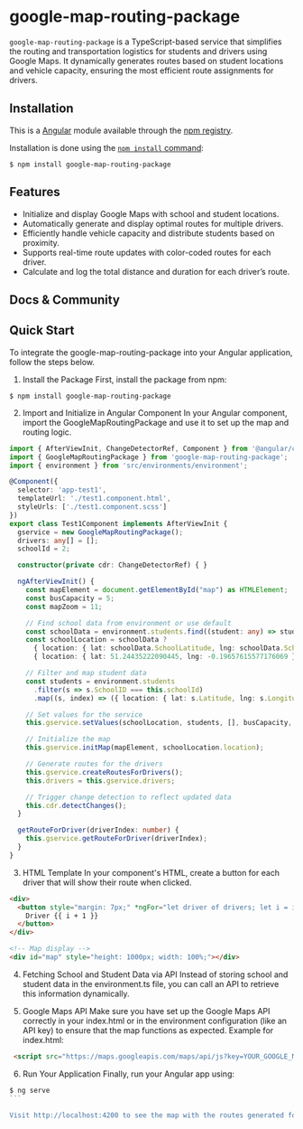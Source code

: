 # google-map-routing-package

`google-map-routing-package` is a TypeScript-based service that simplifies the routing and transportation logistics for students and drivers using Google Maps. It dynamically generates routes based on student locations and vehicle capacity, ensuring the most efficient route assignments for drivers.

## Installation

This is a [Angular](https://angular.dev/) module available through the
[npm registry](https://www.npmjs.com/).

Installation is done using the
[`npm install` command](https://docs.npmjs.com/getting-started/installing-npm-packages-locally):

```console
$ npm install google-map-routing-package
```

## Features

  * Initialize and display Google Maps with school and student locations.
  * Automatically generate and display optimal routes for multiple drivers.
  * Efficiently handle vehicle capacity and distribute students based on proximity.
  * Supports real-time route updates with color-coded routes for each driver.
  * Calculate and log the total distance and duration for each driver’s route.

## Docs & Community



## Quick Start

To integrate the google-map-routing-package into your Angular application, follow the steps below.

1. Install the Package
First, install the package from npm:

```console
$ npm install google-map-routing-package
```

2. Import and Initialize in Angular Component
In your Angular component, import the GoogleMapRoutingPackage and use it to set up the map and routing logic.
  
```ts
import { AfterViewInit, ChangeDetectorRef, Component } from '@angular/core';
import { GoogleMapRoutingPackage } from 'google-map-routing-package';
import { environment } from 'src/environments/environment';

@Component({
  selector: 'app-test1',
  templateUrl: './test1.component.html',
  styleUrls: ['./test1.component.scss']
})
export class Test1Component implements AfterViewInit {
  gservice = new GoogleMapRoutingPackage();
  drivers: any[] = [];
  schoolId = 2;

  constructor(private cdr: ChangeDetectorRef) { }

  ngAfterViewInit() {
    const mapElement = document.getElementById("map") as HTMLElement;
    const busCapacity = 5;
    const mapZoom = 11;

    // Find school data from environment or use default
    const schoolData = environment.students.find((student: any) => student.SchoolID === this.schoolId);
    const schoolLocation = schoolData ? 
      { location: { lat: schoolData.SchoolLatitude, lng: schoolData.SchoolLongitude }, id: schoolData.SchoolID, name: schoolData.SchoolName } :
      { location: { lat: 51.24435222090445, lng: -0.19657615577176069 }, id: this.schoolId, name: "KP's School" };

    // Filter and map student data
    const students = environment.students
      .filter(s => s.SchoolID === this.schoolId)
      .map((s, index) => ({ location: { lat: s.Latitude, lng: s.Longitude }, name: s.FirstName, id: index + 1 }));

    // Set values for the service
    this.gservice.setValues(schoolLocation, students, [], busCapacity, mapZoom);

    // Initialize the map
    this.gservice.initMap(mapElement, schoolLocation.location);

    // Generate routes for the drivers
    this.gservice.createRoutesForDrivers();
    this.drivers = this.gservice.drivers;

    // Trigger change detection to reflect updated data
    this.cdr.detectChanges();
  }

  getRouteForDriver(driverIndex: number) {
    this.gservice.getRouteForDriver(driverIndex);
  }
}

```
3. HTML Template
In your component's HTML, create a button for each driver that will show their route when clicked.

```html
<div>
  <button style="margin: 7px;" *ngFor="let driver of drivers; let i = index" (click)="getRouteForDriver(i)">
    Driver {{ i + 1 }}
  </button>
</div>

<!-- Map display -->
<div id="map" style="height: 1000px; width: 100%;"></div>
```

4. Fetching School and Student Data via API
Instead of storing school and student data in the environment.ts file, you can call an API to retrieve this information dynamically.

5. Google Maps API
Make sure you have set up the Google Maps API correctly in your index.html or in the environment configuration (like an API key) to ensure that the map functions as expected.
Example for index.html:
```html
 <script src="https://maps.googleapis.com/maps/api/js?key=YOUR_GOOGLE_MAPS_API_KEY&libraries=places"></script>
```

6. Run Your Application
Finally, run your Angular app using:

````ts
$ ng serve
```

Visit http://localhost:4200 to see the map with the routes generated for your drivers.

